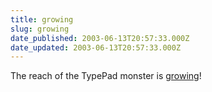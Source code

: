 ```yaml
---
title: growing
slug: growing
date_published: 2003-06-13T20:57:33.000Z
date_updated: 2003-06-13T20:57:33.000Z
---
```


The reach of the TypePad monster is [growing](http://rebeccablood.typepad.com/pocket/2003/06/second_post.html)!
